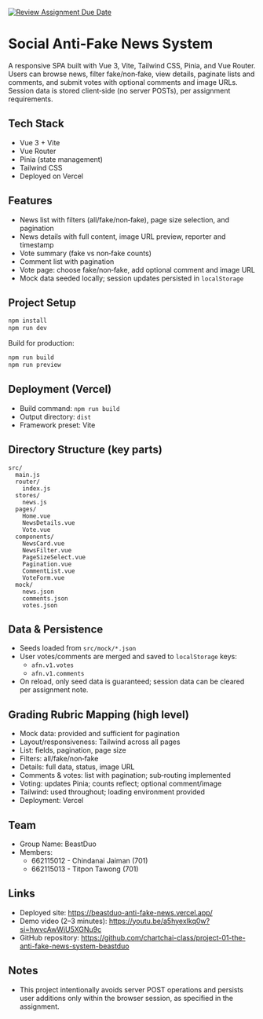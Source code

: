 [![Review Assignment Due Date](https://classroom.github.com/assets/deadline-readme-button-22041afd0340ce965d47ae6ef1cefeee28c7c493a6346c4f15d667ab976d596c.svg)](https://classroom.github.com/a/k6kO_4Go)

# Social Anti‑Fake News System

A responsive SPA built with Vue 3, Vite, Tailwind CSS, Pinia, and Vue Router. Users can browse news, filter fake/non‑fake, view details, paginate lists and comments, and submit votes with optional comments and image URLs. Session data is stored client‑side (no server POSTs), per assignment requirements.

## Tech Stack
- Vue 3 + Vite
- Vue Router
- Pinia (state management)
- Tailwind CSS
- Deployed on Vercel

## Features
- News list with filters (all/fake/non‑fake), page size selection, and pagination
- News details with full content, image URL preview, reporter and timestamp
- Vote summary (fake vs non‑fake counts)
- Comment list with pagination
- Vote page: choose fake/non‑fake, add optional comment and image URL
- Mock data seeded locally; session updates persisted in `localStorage`

## Project Setup
```bash
npm install
npm run dev
```

Build for production:
```bash
npm run build
npm run preview
```

## Deployment (Vercel)
- Build command: `npm run build`
- Output directory: `dist`
- Framework preset: Vite

## Directory Structure (key parts)
```
src/
  main.js
  router/
    index.js
  stores/
    news.js
  pages/
    Home.vue
    NewsDetails.vue
    Vote.vue
  components/
    NewsCard.vue
    NewsFilter.vue
    PageSizeSelect.vue
    Pagination.vue
    CommentList.vue
    VoteForm.vue
  mock/
    news.json
    comments.json
    votes.json
```

## Data & Persistence
- Seeds loaded from `src/mock/*.json`
- User votes/comments are merged and saved to `localStorage` keys:
  - `afn.v1.votes`
  - `afn.v1.comments`
- On reload, only seed data is guaranteed; session data can be cleared per assignment note.

## Grading Rubric Mapping (high level)
- Mock data: provided and sufficient for pagination
- Layout/responsiveness: Tailwind across all pages
- List: fields, pagination, page size
- Filters: all/fake/non‑fake
- Details: full data, status, image URL
- Comments & votes: list with pagination; sub‑routing implemented
- Voting: updates Pinia; counts reflect; optional comment/image
- Tailwind: used throughout; loading environment provided
- Deployment: Vercel

## Team
- Group Name: BeastDuo
- Members:
  - 662115012 - Chindanai Jaiman (701)
  - 662115013 - Titpon Tawong (701)

## Links
- Deployed site: https://beastduo-anti-fake-news.vercel.app/
- Demo video (2–3 minutes): https://youtu.be/a5hyexIkq0w?si=hwvcAwWjU5XGNu9c
- GitHub repository: https://github.com/chartchai-class/project-01-the-anti-fake-news-system-beastduo

## Notes
- This project intentionally avoids server POST operations and persists user additions only within the browser session, as specified in the assignment.


